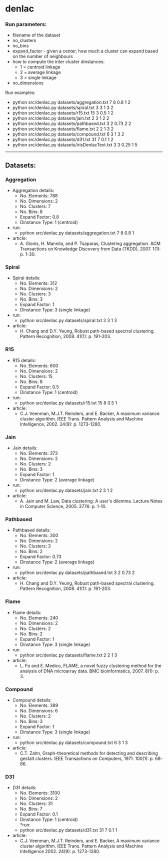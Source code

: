 # denlac

### Run parameters:
* filename of the dataset
* no_clusters
* no_bins
* expand_factor - given a center, how much a cluster can expand based on the number of neighbours
* how to compute the inter cluster dinstances:
	* 1 = centroid linkage
	* 2 = average linkage
	* 3 = single linkage
* no_dimensions

Run examples: 
* python src/denlac.py datasets/aggregation.txt 7 8 0.8 1 2
* python src/denlac.py datasets/spiral.txt 3 3 1 3 2
* python src/denlac.py datasets/r15.txt 15 3 0.5 1 2
* python src/denlac.py datasets/jain.txt 2 3 1 2 2
* python src/denlac.py datasets/pathbased.txt 3 2 0.73 2 2
* python src/denlac.py datasets/flame.txt 2 2 1 3 2
* python src/denlac.py datasets/compound.txt 6 3 1 3 2
* python src/denlac.py datasets/d31.txt 31 7 0.1 1 2
* python src/denlac.py datasets/irisDenlacText.txt 3 3 0.25 1 5
-------------------------------------------------------------------------------------------------

## Datasets:

### Aggregation
* Aggregation details: 
	* No. Elements: 788
	* No. Dimensions: 2
	* No. Clusters: 7
	* No. Bins: 8
	* Expand Factor: 0.8 
	* Dinstance Type: 1 (centroid)
* run:
	* python src/denlac.py datasets/aggregation.txt 7 8 0.8 1
* article:
	* A. Gionis, H. Mannila, and P. Tsaparas, Clustering aggregation. ACM Transactions on Knowledge Discovery from Data (TKDD), 2007. 1(1): p. 1-30.

### Spiral
* Spiral details: 
	* No. Elements: 312
	* No. Dimensions: 2
	* No. Clusters: 3
	* No. Bins: 3
	* Expand Factor: 1
	* Dinstance Type: 3 (single linkage)
* run:
	* python src/denlac.py datasets/spiral.txt 3 3 1 3
* article:
	* H. Chang and D.Y. Yeung, Robust path-based spectral clustering. Pattern Recognition, 2008. 41(1): p. 191-203. 

### R15
* R15 details: 
	* No. Elements: 600
	* No. Dimensions: 2
	* No. Clusters: 15
	* No. Bins: 8
	* Expand Factor: 0.5
	* Dinstance Type: 1 (centroid)
* run:
	* python src/denlac.py datasets/r15.txt 15 8 0.5 1
* article:
	* C.J. Veenman, M.J.T. Reinders, and E. Backer, A maximum variance cluster algorithm. IEEE Trans. Pattern Analysis and Machine Intelligence, 2002. 24(9): p. 1273-1280. 

### Jain
* Jain details: 
	* No. Elements: 373
	* No. Dimensions: 2
	* No. Clusters: 2
	* No. Bins: 3
	* Expand Factor: 1
	* Dinstance Type: 2 (average linkage)
* run:
	* python src/denlac.py datasets/jain.txt 2 3 1 2
* article:
	* A. Jain and M. Law, Data clustering: A user's dilemma. Lecture Notes in Computer Science, 2005. 3776: p. 1-10. 

### Pathbased
* Pathbased details: 
	* No. Elements: 300
	* No. Dimensions: 2
	* No. Clusters: 3
	* No. Bins: 2
	* Expand Factor: 0.73
	* Dinstance Type: 2 (average linkage)
* run:
	* python src/denlac.py datasets/pathbased.txt 3 2 0.73 2
* article:
	* H. Chang and D.Y. Yeung, Robust path-based spectral clustering. Pattern Recognition, 2008. 41(1): p. 191-203. 

### Flame
* Flame details:
	* No. Elements: 240
	* No. Dimensions: 2
	* No. Clusters: 2
	* No. Bins: 2
	* Expand Factor: 1
	* Dinstance Type: 3 (single linkage)
* run
	* python src/denlac.py datasets/flame.txt 2 2 1 3
* article:
	* L. Fu and E. Medico, FLAME, a novel fuzzy clustering method for the analysis of DNA microarray data. BMC bioinformatics, 2007. 8(1): p. 3. 

### Compound
* Compound details:
	* No. Elements: 399
	* No. Dimensions: 6
	* No. Clusters: 2
	* No. Bins: 3
	* Expand Factor: 1
	* Dinstance Type: 3 (single linkage)
* run:
	* python src/denlac.py datasets/compound.txt 6 3 1 3
* article:
	* C.T. Zahn, Graph-theoretical methods for detecting and describing gestalt clusters. IEEE Transactions on Computers, 1971. 100(1): p. 68-86. 

### D31
* D31 details:
	* No. Elements: 3100
	* No. Dimensions: 2
	* No. Clusters: 31
	* No. Bins: 7
	* Expand Factor: 0.1
	* Dinstance Type: 1 (centroid)	
*run:
	* python src/denlac.py datasets/d31.txt 31 7 0.1 1
* article:
	* C.J. Veenman, M.J.T. Reinders, and E. Backer, A maximum variance cluster algorithm. IEEE Trans. Pattern Analysis and Machine Intelligence 2002. 24(9): p. 1273-1280.
